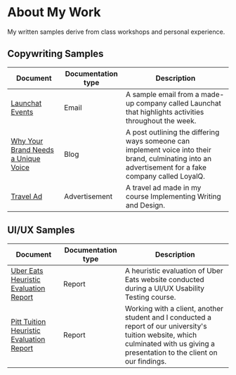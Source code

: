 # About My Work
My written samples derive from class workshops and personal experience.
## Copywriting Samples
| Document | Documentation type | Description |
| ------------- | ------------------ | ----------- |
| [Launchat Events](https://github.com/shanelandis/portfolio/blob/main/Example%20Email.jpg) | Email | A sample email from a made-up company called Launchat that highlights activities throughout the week.
| [Why Your Brand Needs a Unique Voice](https://github.com/shanelandis/portfolio/blob/main/blog.md) | Blog | A post outlining the differing ways someone can implement voice into their brand, culminating into an advertisement for a fake company called LoyalQ.
| [Travel Ad](https://github.com/shanelandis/portfolio/blob/main/Example%20Advertisement.jpg) | Advertisement | A travel ad made in my course Implementing Writing and Design.

## UI/UX Samples
| Document | Documentation type | Description |
| ------------- | ------------------ | ----------- |
| [Uber Eats Heuristic Evaluation Report](https://docs.google.com/document/d/1i6SD8MNGjWHJWWksx_6xdJlSww3QcWAexd72gpvMncY/edit?usp=sharing) | Report | A heuristic evaluation of Uber Eats website conducted during a UI/UX Usability Testing course.
| [Pitt Tuition Heuristic Evaluation Report](https://docs.google.com/document/d/1HG8QZ55k2fZOLWoEqxSSTPJ09XSYKz8d3sgjZCNS298/edit?usp=sharing) | Report | Working with a client, another student and I conducted a report of our university's tuition website, which culminated with us giving a presentation to the client on our findings.
